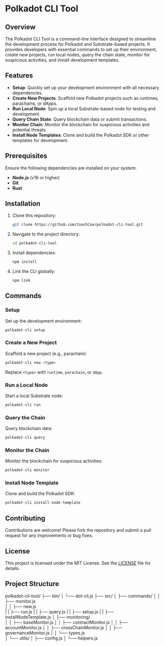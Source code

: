 # Polkadot CLI Tool

## Overview
The Polkadot CLI Tool is a command-line interface designed to streamline the development process for Polkadot and Substrate-based projects. It provides developers with essential commands to set up their environment, create new projects, run local nodes, query the chain state, monitor for suspicious activities, and install development templates.

## Features
- **Setup**: Quickly set up your development environment with all necessary dependencies.
- **Create New Projects**: Scaffold new Polkadot projects such as runtimes, parachains, or dApps.
- **Run Local Node**: Spin up a local Substrate-based node for testing and development.
- **Query Chain State**: Query blockchain data or submit transactions.
- **Monitor Chain**: Monitor the blockchain for suspicious activities and potential threats.
- **Install Node Templates**: Clone and build the Polkadot SDK or other templates for development.

## Prerequisites
Ensure the following dependencies are installed on your system:
- **Node.js** (v16 or higher)
- **Git**
- **Rust**

## Installation
1. Clone this repository:
   ```bash
   git clone https://github.com/CoachCoe/polkadot-cli-tool.git
   ```
2. Navigate to the project directory:
   ```bash
   cd polkadot-cli-tool
   ```
3. Install dependencies:
   ```bash
   npm install
   ```
4. Link the CLI globally:
   ```bash
   npm link
   ```

## Commands

### Setup
Set up the development environment:
```bash
polkadot-cli setup
```

### Create a New Project
Scaffold a new project (e.g., parachain):
```bash
polkadot-cli new <type>
```
Replace `<type>` with `runtime`, `parachain`, or `dApp`.

### Run a Local Node
Start a local Substrate node:
```bash
polkadot-cli run
```

### Query the Chain
Query blockchain data:
```bash
polkadot-cli query
```

### Monitor the Chain
Monitor the blockchain for suspicious activities:
```bash
polkadot-cli monitor
```

### Install Node Template
Clone and build the Polkadot SDK:
```bash
polkadot-cli install-node-template
```

## Contributing
Contributions are welcome! Please fork the repository and submit a pull request for any improvements or bug fixes.

## License
This project is licensed under the MIT License. See the [LICENSE](LICENSE) file for details.

## Project Structure 
polkadot-cli-tool/
├── bin/
│   └── dot-cli.js
├── src/
│   ├── commands/
│   │   ├── monitor.js        
│   │   ├── new.js  
|   |   ├── run.js
|   |   ├── query.js
|   |   ├── setup.js
|   |   ├── installNodeTemplate.js
│   ├── monitoring/           
│   │   ├── baseMonitor.js
│   │   ├── contractMonitor.js
│   │   ├── accountMonitor.js
│   │   ├── crossChainMonitor.js
│   │   ├── governanceMonitor.js
│   │   └── types.js         
│   └── utils/
│       ├── config.js
│       └── helpers.js
